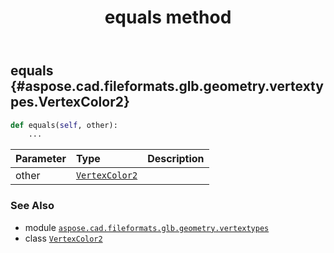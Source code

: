 ﻿---
title: equals method
second_title: Aspose.CAD for Python via .NET API References
description: 
type: docs
weight: 40
url: /python-net/aspose.cad.fileformats.glb.geometry.vertextypes/vertexcolor2/equals/
is_root: false
---

## equals {#aspose.cad.fileformats.glb.geometry.vertextypes.VertexColor2}





```python
def equals(self, other):
    ...
```


| Parameter | Type | Description |
| :- | :- | :- |
| other | [`VertexColor2`](/cad/python-net/aspose.cad.fileformats.glb.geometry.vertextypes/vertexcolor2) |  |



### See Also
* module [`aspose.cad.fileformats.glb.geometry.vertextypes`](../../)
* class [`VertexColor2`](/cad/python-net/aspose.cad.fileformats.glb.geometry.vertextypes/vertexcolor2)
